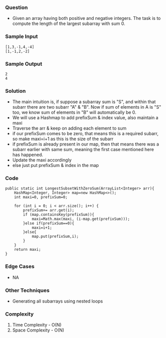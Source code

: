 ### Question
- Given an array having both positive and negative integers. The task is to compute the length of the largest subarray with sum 0.

### Sample Input
    [1,3,-1,4,-4]
    [1,-1,2,-2]

### Sample Output
    2
    4

### Solution
- The main intuition is, if suppose a subarray sum is "S", and within that subarr there are two subarr "A" & "B". Now if sum of elements in A is "S" too, we know sum of elements in "B" will automatically be 0.
- We will use a Hashmap to add prefixSum & index value, also maintain a maxi
- Traverse the arr & keep on adding each element to sum
- if our prefixSum comes to be zero, that means this is a required subarr, so make maxi=i+1 as this is the size of the subarr
- if prefixSum is already present in our map, then that means there was a subarr earlier with same sum, meaning the first case mentioned here has happened.
- Update the maxi accordingly
- else just put prefixSum & index in the map


### Code
    public static int LongestSubsetWithZeroSum(ArrayList<Integer> arr){
        HashMap<Integer, Integer> map=new HashMap<>();
        int maxi=0, prefixSum=0;

        for (int i = 0; i < arr.size(); i++) {
            prefixSum+= arr.get(i);
            if (map.containsKey(prefixSum)){
                maxi=Math.max(maxi, (i-map.get(prefixSum)));
            }else if(prefixSum==0){
                maxi=i+1;
            }else{
                map.put(prefixSum,i);
            }
        }
        return maxi;
    }

### Edge Cases
- NA

### Other Techniques
- Generating all subarrays using nested loops

### Complexity
1. Time Complexity - O(N)
2. Space Complexity - O(N)